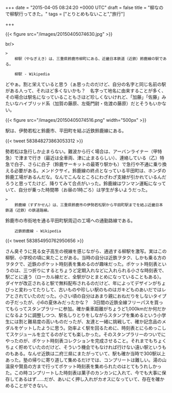 
+++
date = "2015-04-05 08:24:20 +0000 UTC"
draft = false
title = "柳なので柳駅行ってきた。"
tags = ["とりとめもないこと","旅行"]

+++


{{< figure src="/images/20150405074630.jpg"  >}}

br/>


    >
        柳駅（やなぎえき）は、三重県鈴鹿市柳町にある、近畿日本鉄道（近鉄）鈴鹿線の駅である。

        柳駅 - Wikipedia
    
どやぁ。割と栄えていると思う（ぁ思ったのだけど、自分の名字と同じ名前の駅がある人って、それほど多くないかも？　名字って地名に由来することが多く、その場合は駅名になっていることもさほど珍しくないけれど、「加藤」「佐藤」みたいなハイブリッド系（加賀の藤原、左衛門尉・佐渡の藤原）だとそうもいかない。

{{< figure src="/images/20150405074516.png" width="500px" >}}

駅は、伊勢若松と鈴鹿市、平田町を結ぶ近鉄鈴鹿線にある。

{{< tweet 583848273863053312 >}}

勢若松は急行しか止まらない。難波から行く場合は、アーバンライナー（甲特急）で津まで行き（最近は全車両、津に止まるらしい）、連絡している（乙）特急で白子、さらに白子（鈴鹿サーキットの最寄り駅かも）で急行や不通に乗り換える必要がある。メンドクサイ。鈴鹿線の終点となっている平田町は、ホンダの鈴鹿工場があるんだな。なんでこんなところにわざわざ支線が引かれているんだろうと思ってたけど、降りてみて合点がいった。鈴鹿線はワンマン運転になっていて、自分が乗った時間帯（お昼の1時ごろ）は学生が多いようだった。

    >
        鈴鹿線（すずかせん）は、三重県鈴鹿市の伊勢若松駅から平田町駅までを結ぶ近畿日本鉄道（近鉄）の鉄道路線。
鈴鹿市の市街地を通る平田町駅周辺の工場への通勤路線である。

        近鉄鈴鹿線 - Wikipedia
    


{{< tweet 583854950762950656 >}}

さん臭そうに見る女子高生の視線を感じながら、通過する柳駅を激写。実はこの柳駅、小学校の頃に来たことがある。当時の自分は近鉄ヲタク、しかも乗る方のヲタクで、近鉄のポケット時刻表を集めるのが趣味だった。ポケット時刻表というのは、三つ折りにするとちょうど定期入れなどに入れられる小さな時刻表で、駅ごとに違う（ローカル線だと、全駅がひとまとめになっていることもある）。ダイヤが改正されると駅で無料配布されるのだけど、年によってデザインがちょびっと変わってたりして、古いものや珍しい駅のものはガキどものあいだではレアとされていたのだった。小さい頃の自分はあまり親におねだりをしないタイプの子だったが、小6の夏休みだったかな？　3日間の近鉄全線フリーパスを買ってもらってスタンプラリーに参加。確か乗車距離がちょうど1,000kmだか何だかになるように調整しつつ、駅名しりとりをしながらスタンプを集めるという小学生には割と難易度の高いものだったが、友達と一緒に挑戦して、確か記念品のメダルをゲットしたように思う。効率よく駅を回るために、時刻表とにらめっこしてスケジュールを立てるのがとても楽しかった。そのスタンプラリーのついでにやったのが、ポケット時刻表コレクションを完成させること。それまでもちょくちょく貯めていたのだけど、そういう機会でもなければ行けない遠い駅というものもある。なんせ近鉄は二府三県にまたがっていて、駅も確か当時で300駅以上あった。塾の帰りに寄り道して集めるだけでは、コンプリートは難しい。湯の山温泉や賢島の方まで行ってポケット時刻表を集められたのはとてもうれしかった。この時コンプリートした時刻表は菓子のカンカンに入れて、今でも大事に保存してあるはず……だが、あいにく押し入れがカオスになっていて、存在を確かめることができない。


